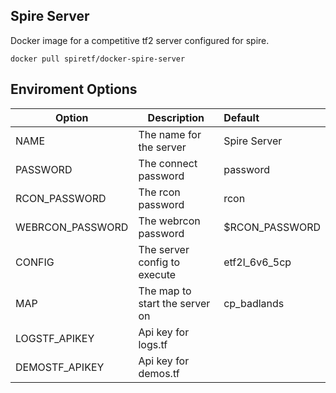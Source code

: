## Spire Server

Docker image for a competitive tf2 server configured for spire.

```
docker pull spiretf/docker-spire-server
```

## Enviroment Options

| Option            | Description                    | Default          |
| ----------------- | ------------------------------ | :--------------- |
| NAME              | The name for the server        | Spire Server     |
| PASSWORD          | The connect password           | password         |
| RCON_PASSWORD     | The rcon password              | rcon             |
| WEBRCON\_PASSWORD | The webrcon password           | $RCON\_PASSWORD  |
| CONFIG            | The server config to execute   | etf2l_6v6_5cp    |
| MAP               | The map to start the server on | cp_badlands      |
| LOGSTF_APIKEY     | Api key for logs.tf            |                  |
| DEMOSTF_APIKEY    | Api key for demos.tf           |                  |